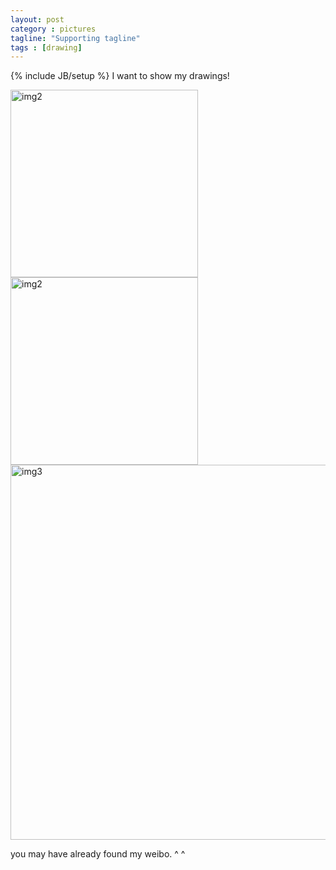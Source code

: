 ```yaml
---
layout: post
category : pictures
tagline: "Supporting tagline"
tags : [drawing]
---
```

{% include JB/setup %}
I want to show my drawings!


 <img src="http://wx4.sinaimg.cn/large/0067xAxvgy1fc4cjm887dj30qo118484.jpg" width = "300" alt="img2" />

 <img src=" http://ww4.sinaimg.cn/large/0067xAxvjw1facivhjvg9j30go0go755.jpg" width = "300" alt="img2" />


 <img src=" http://ww4.sinaimg.cn/mw1024/0067xAxvjw1f8mca15dctj30u20j1tdh.jpg" width = "600" alt="img3" />


you may have already found my weibo. ^ ^

